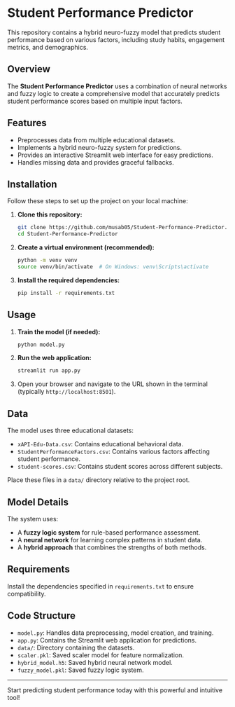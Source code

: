 # Student Performance Predictor

This repository contains a hybrid neuro-fuzzy model that predicts student performance based on various factors, including study habits, engagement metrics, and demographics.

## Overview

The **Student Performance Predictor** uses a combination of neural networks and fuzzy logic to create a comprehensive model that accurately predicts student performance scores based on multiple input factors.

## Features

- Preprocesses data from multiple educational datasets.
- Implements a hybrid neuro-fuzzy system for predictions.
- Provides an interactive Streamlit web interface for easy predictions.
- Handles missing data and provides graceful fallbacks.

## Installation

Follow these steps to set up the project on your local machine:

1. **Clone this repository:**
   ```bash
   git clone https://github.com/musab05/Student-Performance-Predictor.git
   cd Student-Performance-Predictor
   ```

2. **Create a virtual environment (recommended):**
   ```bash
   python -m venv venv
   source venv/bin/activate  # On Windows: venv\Scripts\activate
   ```

3. **Install the required dependencies:**
   ```bash
   pip install -r requirements.txt
   ```

## Usage

1. **Train the model (if needed):**
   ```bash
   python model.py
   ```

2. **Run the web application:**
   ```bash
   streamlit run app.py
   ```

3. Open your browser and navigate to the URL shown in the terminal (typically `http://localhost:8501`).

## Data

The model uses three educational datasets:

- `xAPI-Edu-Data.csv`: Contains educational behavioral data.
- `StudentPerformanceFactors.csv`: Contains various factors affecting student performance.
- `student-scores.csv`: Contains student scores across different subjects.

Place these files in a `data/` directory relative to the project root.

## Model Details

The system uses:

- A **fuzzy logic system** for rule-based performance assessment.
- A **neural network** for learning complex patterns in student data.
- A **hybrid approach** that combines the strengths of both methods.

## Requirements

Install the dependencies specified in `requirements.txt` to ensure compatibility.

## Code Structure

- `model.py`: Handles data preprocessing, model creation, and training.
- `app.py`: Contains the Streamlit web application for predictions.
- `data/`: Directory containing the datasets.
- `scaler.pkl`: Saved scaler model for feature normalization.
- `hybrid_model.h5`: Saved hybrid neural network model.
- `fuzzy_model.pkl`: Saved fuzzy logic system.

---

Start predicting student performance today with this powerful and intuitive tool!

